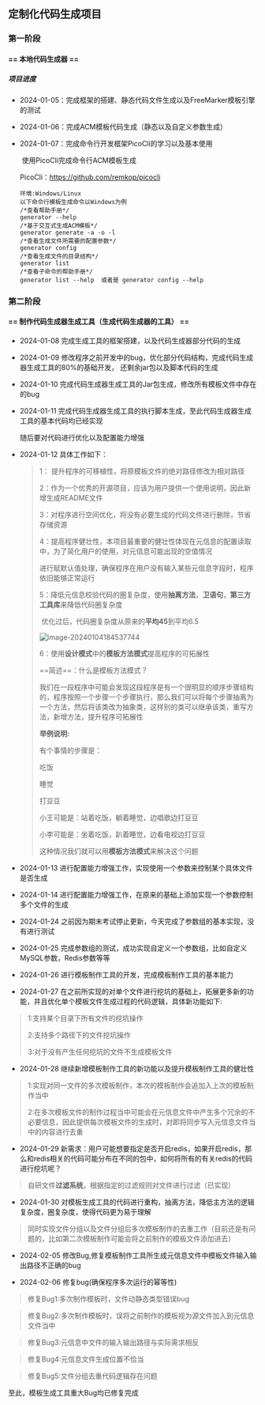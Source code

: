 ## 定制化代码生成项目

### 第一阶段

#### == 本地代码生成器 ==

##### 项目进度

- 2024-01-05：完成框架的搭建、静态代码文件生成以及FreeMarker模板引擎的测试

- 2024-01-06：完成ACM模板代码生成（静态以及自定义参数生成）

- 2024-01-07：完成命令行开发框架PicoCli的学习以及基本使用

  ​						使用PicoCli完成命令行ACM模板生成

  PicoCli：https://github.com/remkop/picocli

  ```
  环境:Windows/Linux
  以下命令行模板生成命令以Windows为例
  /*查看帮助手册*/
  generator --help
  /*基于交互式生成ACM模板*/
  generator generate -a -o -l
  /*查看生成文件所需要的配置参数*/
  generator config
  /*查看生成文件的目录结构*/
  generator list
  /*查看子命令的帮助手册*/
  generator list --help  或者是 generator config --help
  ```


### 第二阶段

#### == 制作代码生成器生成工具（生成代码生成器的工具） ==

- 2024-01-08 完成生成工具的框架搭建，以及代码生成器部分代码的生成

- 2024-01-09 修改程序之前开发中的bug，优化部分代码结构，完成代码生成器生成工具的80%的基础开发，
             还剩余jar包以及脚本代码的生成
         
- 2024-01-10 完成代码生成器生成工具的Jar包生成，修改所有模板文件中存在的bug

- 2024-01-11 完成代码生成器生成工具的执行脚本生成，至此代码生成器生成工具的基本代码均已经实现

     随后要对代码进行优化以及配置能力增强
     
- 2024-01-12 具体工作如下：

     >1： 提升程序的可移植性，将原模板文件的绝对路径修改为相对路径
     >
     >2：作为一个优秀的开源项目，应该为用户提供一个使用说明，因此新增生成README文件
     >
     >3：对程序进行空间优化，将没有必要生成的代码文件进行删除，节省存储资源
     >
     >4：提高程序健壮性，本项目最重要的健壮性体现在元信息的配置读取中，为了简化用户的使用，对元信息可能出现的空值情况
     >
     >​		进行赋默认值处理，确保程序在用户没有输入某些元信息字段时，程序依旧能够正常运行
     >
     >5：降低元信息校验代码的圈复杂度，使用**抽离方法**，**卫语句**，**第三方工具库**来降低代码圈复杂度
     >
     >​		优化过后，代码圈复杂度从原来的**平均45**到平均6.5
     >
     >![image-20240104184537744](https://lzyzxq-1310836527.cos.ap-shanghai.myqcloud.com/code-complex.png)
     >
     >6：使用**设计模式**中的**模板方法模式**提高程序的可拓展性
     >
     >==简述==：什么是模板方法模式？
     >
     >我们在一段程序中可能会发现这段程序是有一个很明显的顺序步骤结构的，程序按照一个步骤一个步骤执行，那么我们可以将每个步骤抽离为一个方法，然后将该类改为抽象类，这样别的类可以继承该类，重写方法，新增方法，提升程序可拓展性
     >
     >**举例说明:**
     >
     >有个事情的步骤是：
     >
     >吃饭
     >
     >睡觉
     >
     >打豆豆
     >
     >小王可能是：站着吃饭，躺着睡觉，边唱歌边打豆豆
     >
     >小李可能是：坐着吃饭，趴着睡觉，边看电视边打豆豆
     >
     >这种情况我们就可以用**模板方法模式**来解决这个问题
- 2024-01-13 进行配置能力增强工作，实现使用一个参数来控制某个具体文件是否生成
- 2024-01-14 进行配置能力增强工作，在原来的基础上添加实现一个参数控制多个文件的生成
- 2024-01-24 之前因为期末考试停止更新，今天完成了参数组的基本实现，没有进行测试
- 2024-01-25 完成参数组的测试，成功实现自定义一个参数组，比如自定义MySQL参数，Redis参数等等
- 2024-01-26 进行模板制作工具的开发，完成模板制作工具的基本能力
- 2024-01-27 在之前所实现的对单个文件进行挖坑的基础上，拓展更多新的功能，并且优化单个模板文件生成过程的代码逻辑，具体新功能如下:

> 1:支持某个目录下所有文件的挖坑操作
>
> 2:支持多个路径下的文件挖坑操作
>
> 3:对于没有产生任何挖坑的文件不生成模板文件

- 2024-01-28 继续新增模板制作工具的新功能以及提升模板制作工具的健壮性

> 1:实现对同一文件的多次模板制作，本次的模板制作会追加入上次的模板制作当中
>
> 2:在多次模板文件的制作过程当中可能会在元信息文件中产生多个冗余的不必要信息，因此提供每次模板文件的生成时，对即将同步写入元信息文件当中的内容进行去重

- 2024-01-29 新需求：用户可能想要指定是否开启redis，如果开启redis，那么和redis相关的代码可能分布在不同的包中，如何将所有的有关redis的代码进行挖坑呢？

> 自研文件**过滤系统**，根据指定的过滤规则对文件进行过滤（已实现）
>

- 2024-01-30 对模板生成工具的代码进行重构，抽离方法，降低主方法的逻辑复杂度，圈复杂度，使得代码更为易于理解
>同时实现文件分组以及文件分组后多次模板制作的去重工作（目前还是有问题的，比如第二次模板制作可能会将之前制作的模板文件添加进去）

- 2024-02-05 修改Bug,修复模板制作工具所生成元信息文件中模板文件输入输出路径不正确的bug

- 2024-02-06 修复bug(确保程序多次运行的幂等性)

> 修复Bug1:多次制作模板时，文件动静态类型错误bug

> 修复Bug2:多次制作模板时，误将之前制作的模板视为源文件加入到元信息文件当中

> 修复Bug3:元信息中文件的输入输出路径与实际需求相反

> 修复Bug4:元信息文件生成位置不恰当

> 修复Bug5:文件分组去重代码逻辑存在问题

  至此，模板生成工具重大Bug均已修复完成

